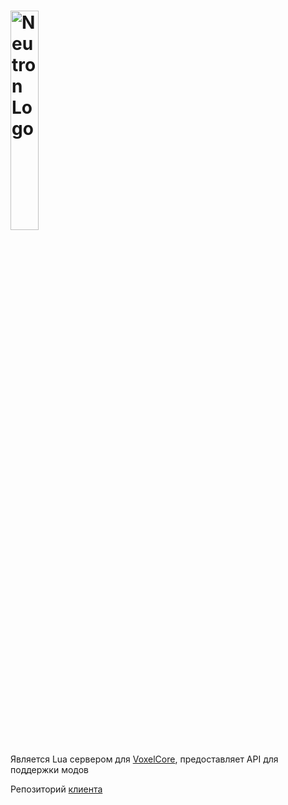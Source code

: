 
# <img src="https://github.com/Xertis/VoxelOnline-LuaServer/blob/main/banner.png?raw=true" width="30%" alt="Neutron Logo">


Является Lua сервером для [VoxelCore](https://github.com/MihailRis/VoxelEngine-Cpp), предоставляет API для поддержки модов

Репозиторий [клиента](https://github.com/GHOST3118/voxel-engine-multiplayer-client)
